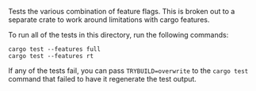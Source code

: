 Tests the various combination of feature flags. This is broken out to a separate
crate to work around limitations with cargo features.

To run all of the tests in this directory, run the following commands:
```
cargo test --features full
cargo test --features rt
```
If any of the tests fail, you can pass `TRYBUILD=overwrite` to the `cargo test`
command that failed to have it regenerate the test output.
